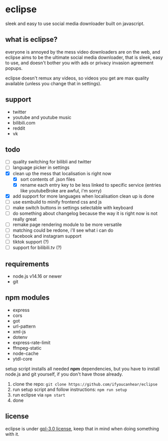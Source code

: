 # eclipse

sleek and easy to use social media downloader built on javascript.

## what is eclipse?

everyone is annoyed by the mess video downloaders are on the web, and eclipse aims to be the ultimate social media downloader, that is sleek, easy to use, and doesn't bother you with ads or privacy invasion agreement popups.

eclipse doesn't remux any videos, so videos you get are max quality available (unless you change that in settings).

## support

- twitter
- youtube and youtube music
- bilibili.com
- reddit
- vk

## todo

- [ ] quality switching for bilibli and twitter
- [ ] language picker in settings
- [x] clean up the mess that localisation is right now
  - [x] sort contents of .json files
  - [x] rename each entry key to be less linked to specific service (entries like youtubeBroke are awful, i'm sorry)
- [x] add support for more languages when localisation clean up is done
- [ ] use esmbuild to minify frontend css and js
- [ ] make switch buttons in settings selectable with keyboard
- [ ] do something about changelog because the way it is right now is not really great
- [ ] remake page rendering module to be more versatile
- [ ] matching could be redone, i'll see what i can do
- [ ] facebook and instagram support
- [ ] tiktok support (?)
- [ ] support for bilibili.tv (?)

## requirements

- node.js v14.16 or newer
- git

## npm modules

- express
- cors
- got
- url-pattern
- xml-js
- dotenv
- express-rate-limit
- ffmpeg-static
- node-cache
- ytdl-core

setup script installs all needed **npm** dependencies, but you have to install node.js and git yourself, if you don't have those already.

1. clone the repo: `git clone https://github.com/ifyoucanhear/eclipse`
2. run setup script and follow instructions: `npm run setup`
3. run eclipse via `npm start`
4. done

## license

eclipse is under [gpl-3.0 license](https://github.com/ifyoucanhear/eclipse/LICENSE), keep that in mind when doing something with it.
